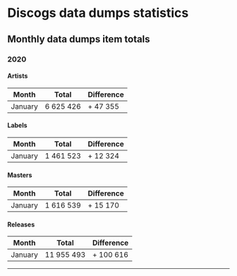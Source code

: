 # Discogs data dumps statistics

## Monthly data dumps item totals

### 2020

#### Artists

| Month     | Total     | Difference |
|-----------|-----------|------------|
| January   | 6 625 426 | + 47 355   |

#### Labels

| Month     | Total     | Difference |
|-----------|-----------|------------|
| January   | 1 461 523 | + 12 324   |

#### Masters

| Month     | Total     | Difference |
|-----------|-----------|------------|
| January   | 1 616 539 | + 15 170   |

#### Releases

| Month     | Total      | Difference |
|-----------|------------|------------|
| January   | 11 955 493 | + 100 616  |

---
